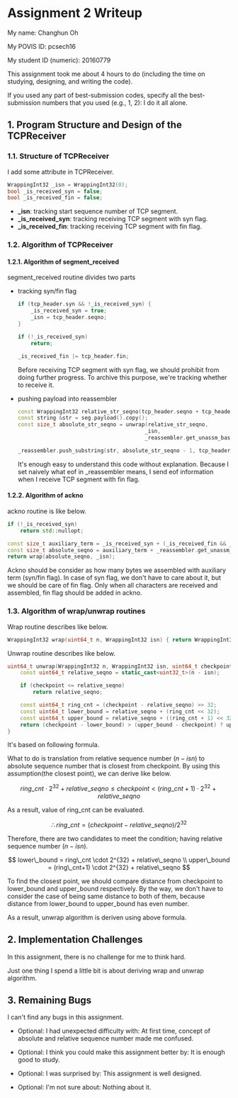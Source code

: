 Assignment 2 Writeup
=============

My name: Changhun Oh

My POVIS ID: pcsech16

My student ID (numeric): 20160779

This assignment took me about 4 hours to do (including the time on studying, designing, and writing the code).

If you used any part of best-submission codes, specify all the best-submission numbers that you used (e.g., 1, 2): I do it all alone.

## 1. Program Structure and Design of the TCPReceiver

### 1.1. Structure of TCPReceiver

I add some attribute in TCPReceiver.

```c++
WrappingInt32 _isn = WrappingInt32(0);
bool _is_received_syn = false;
bool _is_received_fin = false;
```
+ **_isn**: tracking start sequence number of TCP segment.
+ **_is_received_syn**: tracking receiving TCP segment with syn flag.
+ **_is_received_fin**: tracking receiving TCP segment with fin flag.

### 1.2. Algorithm of TCPReceiver

#### 1.2.1. Algorithm of segment_received

segment_received routine divides two parts

+ tracking syn/fin flag
    ```c++
    if (tcp_header.syn && !_is_received_syn) {
        _is_received_syn = true;
        _isn = tcp_header.seqno;
    }

    if (!_is_received_syn)
        return;

    _is_received_fin |= tcp_header.fin;
    ```
    Before receiving TCP segment with syn flag, we should prohibit from doing further progress. To archive this purpose, we're tracking whether to receive it.

+ pushing payload into reassembler
    ```c++
    const WrappingInt32 relative_str_seqno(tcp_header.seqno + tcp_header.syn);
    const string &str = seg.payload().copy();
    const size_t absolute_str_seqno = unwrap(relative_str_seqno,
                                            _isn,
                                            _reassembler.get_unassm_base());

    _reassembler.push_substring(str, absolute_str_seqno - 1, tcp_header.fin);
    ```
    It's enough easy to understand this code without explanation. Because I set naively what eof in _reassembler means, I send eof information when I receive TCP segment with fin flag. 

#### 1.2.2. Algorithm of ackno

ackno routine is like below.
```c++
if (!_is_received_syn)
    return std::nullopt;

const size_t auxiliary_term = _is_received_syn + (_is_received_fin && _reassembler.empty());
const size_t absolute_seqno = auxiliary_term + _reassembler.get_unassm_base();
return wrap(absolute_seqno, _isn);
```
Ackno should be consider as how many bytes we assembled with auxiliary term (syn/fin flag).
In case of syn flag, we don't have to care about it, but we should be care of fin flag.
Only when all characters are received and assembled, fin flag should be added in ackno.

### 1.3. Algorithm of wrap/unwrap routines

Wrap routine describes like below.

```c++
WrappingInt32 wrap(uint64_t n, WrappingInt32 isn) { return WrappingInt32{isn + n}; }
```

Unwrap routine describes like below.

```c++
uint64_t unwrap(WrappingInt32 n, WrappingInt32 isn, uint64_t checkpoint) {
    const uint64_t relative_seqno = static_cast<uint32_t>(n - isn);

    if (checkpoint <= relative_seqno)
        return relative_seqno;

    const uint64_t ring_cnt = (checkpoint - relative_seqno) >> 32;
    const uint64_t lower_bound = relative_seqno + (ring_cnt << 32);
    const uint64_t upper_bound = relative_seqno + ((ring_cnt + 1) << 32);
    return (checkpoint - lower_bound) > (upper_bound - checkpoint) ? upper_bound : lower_bound;
}
```
It's based on following formula.

What to do is translation from relative sequence number ($n - isn$) to absolute sequence number that is closest from checkpoint. By using this assumption(the closest point), we can derive like below.

$$
ring\_cnt \cdot 2^{32} + relative\_seqno \le checkpoint \lt (ring\_cnt+1) \cdot 2^{32} + relative\_seqno
$$

As a result, value of ring_cnt can be evaluated.

$$
\therefore ring\_cnt = (checkpoint - relative\_seqno) / 2^{32}
$$


Therefore, there are two candidates to meet the condition; having relative sequence number ($n - isn$).

$$
    lower\_bound = ring\_cnt \cdot 2^{32} + relative\_seqno
    \\
    upper\_bound = (ring\_cnt+1) \cdot 2^{32} + relative\_seqno
$$

To find the closest point, we should compare distance from checkpoint to lower_bound and upper_bound respectively. By the way, we don't have to consider the case of being same distance to both of them, because distance from lower_bound to upper_bound has even number.

As a result, unwrap algorithm is deriven using above formula.

## 2. Implementation Challenges

In this assignment, there is no challenge for me to think hard.

Just one thing I spend a little bit is about deriving wrap and unwrap algorithm.

## 3. Remaining Bugs

I can't find any bugs in this assignment.

- Optional: I had unexpected difficulty with: At first time, concept of absolute and relative sequence number made me confused.

- Optional: I think you could make this assignment better by: It is enough good to study.

- Optional: I was surprised by: This assignment is well designed.

- Optional: I'm not sure about: Nothing about it.
